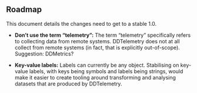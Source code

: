 ## Roadmap

This document details the changes need to get to a stable 1.0.

*   **Don’t use the term “telemetry”:** The term “telemetry” specifically refers to collecting data from remote systems. DDTelemetry does not at all collect from remote systems (in fact, that is explicitly out-of-scope). Suggestion: DDMetrics?

*   **Key-value labels:** Labels can currently be any object. Stabilising on key-value labels, with keys being symbols and labels being strings, would make it easier to create tooling around transforming and analysing datasets that are produced by DDTelemetry.
